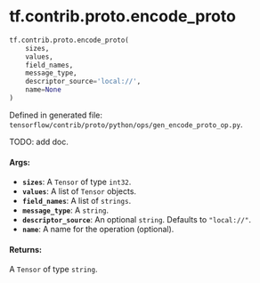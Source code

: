 <div itemscope itemtype="http://developers.google.com/ReferenceObject">
<meta itemprop="name" content="tf.contrib.proto.encode_proto" />
<meta itemprop="path" content="Stable" />
</div>

# tf.contrib.proto.encode_proto

``` python
tf.contrib.proto.encode_proto(
    sizes,
    values,
    field_names,
    message_type,
    descriptor_source='local://',
    name=None
)
```



Defined in generated file: `tensorflow/contrib/proto/python/ops/gen_encode_proto_op.py`.

TODO: add doc.

#### Args:

* <b>`sizes`</b>: A `Tensor` of type `int32`.
* <b>`values`</b>: A list of `Tensor` objects.
* <b>`field_names`</b>: A list of `strings`.
* <b>`message_type`</b>: A `string`.
* <b>`descriptor_source`</b>: An optional `string`. Defaults to `"local://"`.
* <b>`name`</b>: A name for the operation (optional).


#### Returns:

A `Tensor` of type `string`.